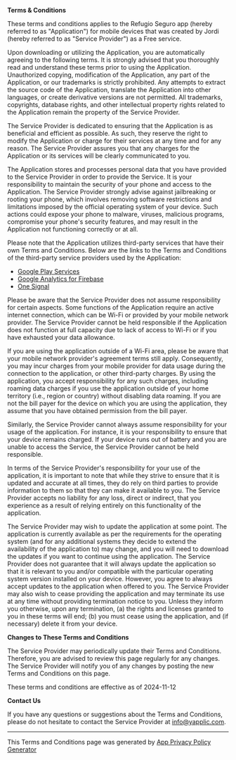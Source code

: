 **Terms & Conditions**

These terms and conditions applies to the Refugio Seguro app (hereby referred to as "Application") for mobile devices
that was created by Jordi (hereby referred to as "Service Provider") as a Free service.

Upon downloading or utilizing the Application, you are automatically agreeing to the following terms. It is strongly
advised that you thoroughly read and understand these terms prior to using the Application. Unauthorized copying,
modification of the Application, any part of the Application, or our trademarks is strictly prohibited. Any attempts to
extract the source code of the Application, translate the Application into other languages, or create derivative
versions are not permitted. All trademarks, copyrights, database rights, and other intellectual property rights related
to the Application remain the property of the Service Provider.

The Service Provider is dedicated to ensuring that the Application is as beneficial and efficient as possible. As such,
they reserve the right to modify the Application or charge for their services at any time and for any reason. The
Service Provider assures you that any charges for the Application or its services will be clearly communicated to you.

The Application stores and processes personal data that you have provided to the Service Provider in order to provide
the Service. It is your responsibility to maintain the security of your phone and access to the Application. The Service
Provider strongly advise against jailbreaking or rooting your phone, which involves removing software restrictions and
limitations imposed by the official operating system of your device. Such actions could expose your phone to malware,
viruses, malicious programs, compromise your phone's security features, and may result in the Application not
functioning correctly or at all.

Please note that the Application utilizes third-party services that have their own Terms and Conditions. Below are the
links to the Terms and Conditions of the third-party service providers used by the Application:

* [Google Play Services](https://policies.google.com/terms)
* [Google Analytics for Firebase](https://www.google.com/analytics/terms/)
* [One Signal](https://onesignal.com/tos)

Please be aware that the Service Provider does not assume responsibility for certain aspects. Some functions of the
Application require an active internet connection, which can be Wi-Fi or provided by your mobile network provider. The
Service Provider cannot be held responsible if the Application does not function at full capacity due to lack of access
to Wi-Fi or if you have exhausted your data allowance.

If you are using the application outside of a Wi-Fi area, please be aware that your mobile network provider's agreement
terms still apply. Consequently, you may incur charges from your mobile provider for data usage during the connection to
the application, or other third-party charges. By using the application, you accept responsibility for any such charges,
including roaming data charges if you use the application outside of your home territory (i.e., region or country)
without disabling data roaming. If you are not the bill payer for the device on which you are using the application,
they assume that you have obtained permission from the bill payer.

Similarly, the Service Provider cannot always assume responsibility for your usage of the application. For instance, it
is your responsibility to ensure that your device remains charged. If your device runs out of battery and you are unable
to access the Service, the Service Provider cannot be held responsible.

In terms of the Service Provider's responsibility for your use of the application, it is important to note that while
they strive to ensure that it is updated and accurate at all times, they do rely on third parties to provide information
to them so that they can make it available to you. The Service Provider accepts no liability for any loss, direct or
indirect, that you experience as a result of relying entirely on this functionality of the application.

The Service Provider may wish to update the application at some point. The application is currently available as per the
requirements for the operating system (and for any additional systems they decide to extend the availability of the
application to) may change, and you will need to download the updates if you want to continue using the application. The
Service Provider does not guarantee that it will always update the application so that it is relevant to you and/or
compatible with the particular operating system version installed on your device. However, you agree to always accept
updates to the application when offered to you. The Service Provider may also wish to cease providing the application
and may terminate its use at any time without providing termination notice to you. Unless they inform you otherwise,
upon any termination, (a) the rights and licenses granted to you in these terms will end; (b) you must cease using the
application, and (if necessary) delete it from your device.

**Changes to These Terms and Conditions**

The Service Provider may periodically update their Terms and Conditions. Therefore, you are advised to review this page
regularly for any changes. The Service Provider will notify you of any changes by posting the new Terms and Conditions
on this page.

These terms and conditions are effective as of 2024-11-12

**Contact Us**

If you have any questions or suggestions about the Terms and Conditions, please do not hesitate to contact the Service
Provider at info@yapplic.com.

* * *

This Terms and Conditions page was generated
by [App Privacy Policy Generator](https://app-privacy-policy-generator.nisrulz.com/)